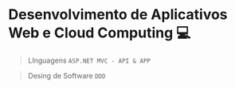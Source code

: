 # Desenvolvimento de Aplicativos Web e Cloud Computing 💻
> LInguagens
 `ASP.NET MVC - API & APP`

>  Desing de Software
 `DDD`
